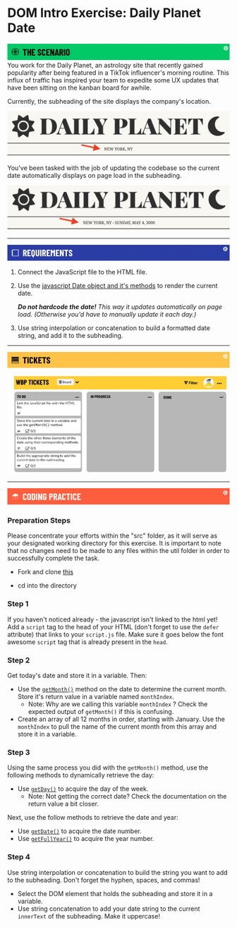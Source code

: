 # DOM Intro Exercise: Daily Planet Date
![Scenario](./util/assets/banner-scenario.png)
You work for the Daily Planet, an astrology site that recently gained popularity after being featured in a TikTok influencer's morning routine. This influx of traffic has inspired your team to expedite some UX updates that have been sitting on the kanban board for awhile.

Currently, the subheading of the site displays the company's location.

![NEW YORK, NY - SUNDAY, MAY 4, 3000](./util/assets/example1.png)

You've been tasked with the job of updating the codebase so the current date automatically displays on page load in the subheading.

![NEW YORK, NY - SUNDAY, MAY 4, 3000](./util/assets/example2.png)

---
![Requirements](./util/assets/banner-requirements.png)

1. Connect the JavaScript file to the HTML file.

1. Use the [javascript Date object and it's methods](https://developer.mozilla.org/en-US/docs/Web/JavaScript/Reference/Global_Objects/Date) to render the current date.

    _**Do not hardcode the date!** This way it updates automatically on page load. (Otherwise you'd have to manually update it each day.)_

1. Use string interpolation or concatenation to build a formatted date string, and add it to the subheading.


---
![Tickets](./util/assets/banner-tickets.png)

![Kanban Board](./util/assets/kanban-jira-board-dom-intro.png)

---
![Coding Practice](./util/assets/banner-coding.png)

### Preparation Steps

Please concentrate your efforts within the "src" folder, as it will serve as your designated working directory for this exercise. It is important to note that no changes need to be made to any files within the util folder in order to successfully complete the task.

- Fork and clone [this](https://git.generalassemb.ly/SEI-Standard-Curriculum/M1L8-dom-intro-wbp)

- cd into the directory


### Step 1

 If you haven't noticed already - the javascript isn't linked to the html yet! Add a `script` tag to the head of your HTML (don't forget to use the `defer` attribute) that links to your `script.js` file. Make sure it goes below the font awesome `script` tag that is already present in the `head`.

### Step 2

Get today's date and store it in a variable. Then:
- Use the [`getMonth()`](https://developer.mozilla.org/en-US/docs/Web/JavaScript/Reference/Global_Objects/Date/getMonth) method on the date to determine the current month. Store it's return value in a variable named `monthIndex`.
    - Note: Why are we calling this variable `monthIndex` ? Check the expected output of `getMonth()` if this is confusing.
- Create an array of all 12 months in order, starting with January. Use the `monthIndex` to pull the name of the current month from this array and store it in a variable.

### Step 3

Using the same process you did with the `getMonth()` method, use the following methods to dynamically retrieve the day:
- Use [`getDay()`](https://developer.mozilla.org/en-US/docs/Web/JavaScript/Reference/Global_Objects/Date/getDay) to acquire the day of the week.
    - Note: Not getting the correct date? Check the documentation on the return value a bit closer. 

Next, use the follow methods to retrieve the date and year:
- Use [`getDate()`](https://developer.mozilla.org/en-US/docs/Web/JavaScript/Reference/Global_Objects/Date/getDate) to acquire the date number.
- Use [`getFullYear()`](https://developer.mozilla.org/en-US/docs/Web/JavaScript/Reference/Global_Objects/Date/getFullYear) to acquire the year number.

### Step 4

Use string interpolation or concatenation to build the string you want to add to the subheading. Don't forget the hyphen, spaces, and commas!
- Select the DOM element that holds the subheading and store it in a variable.
- Use string concatenation to add your date string to the current `innerText` of the subheading. Make it uppercase!

